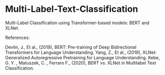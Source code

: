 # Multi-Label-Text-Classification

Multi-Label Classification using Transformer-based models: BERT and XLNet.



References: 

Devlin, J., Et al., (2019), BERT: Pre-training of Deep Bidirectional Transformers for Language Understanding.
Yang, Z., Et al., (2019), XLNet: Generalized Autoregressive Pretraining for Language Understanding.
Kebe, G. Y. , Matuszek, C. , Ferraro F., (2020), BERT vs. XLNet in Multilabel Text Classification.
